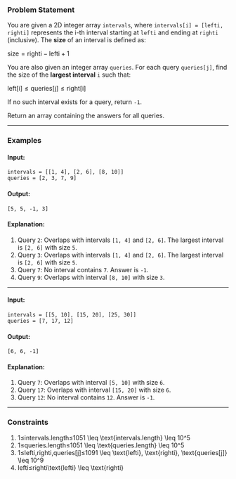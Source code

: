 ### **Problem Statement**

You are given a 2D integer array `intervals`, where `intervals[i] = [lefti, righti]` represents the i-th interval starting at `lefti` and ending at `righti` (inclusive). The **size** of an interval is defined as:

$\text{size} = \text{righti} - \text{lefti} + 1$

You are also given an integer array `queries`. For each query `queries[j]`, find the size of the **largest interval** `i` such that:

$\text{left[i]} \leq \text{queries[j]} \leq \text{right[i]}$

If no such interval exists for a query, return `-1`.

Return an array containing the answers for all queries.

---


### **Examples**

#### Input:

```plaintext
intervals = [[1, 4], [2, 6], [8, 10]]
queries = [2, 3, 7, 9]
```

#### Output:

```plaintext
[5, 5, -1, 3]
```

#### Explanation:

1. Query `2`: Overlaps with intervals `[1, 4]` and `[2, 6]`. The largest interval is `[2, 6]` with size `5`.
2. Query `3`: Overlaps with intervals `[1, 4]` and `[2, 6]`. The largest interval is `[2, 6]` with size `5`.
3. Query `7`: No interval contains `7`. Answer is `-1`.
4. Query `9`: Overlaps with interval `[8, 10]` with size `3`.

---

#### Input:

```plaintext
intervals = [[5, 10], [15, 20], [25, 30]]
queries = [7, 17, 12]
```

#### Output:

```plaintext
[6, 6, -1]
```

#### Explanation:

1. Query `7`: Overlaps with interval `[5, 10]` with size `6`.
2. Query `17`: Overlaps with interval `[15, 20]` with size `6`.
3. Query `12`: No interval contains `12`. Answer is `-1`.


---
### **Constraints**

1. 1≤intervals.length≤1051 \leq \text{intervals.length} \leq 10^5
2. 1≤queries.length≤1051 \leq \text{queries.length} \leq 10^5
3. 1≤lefti,righti,queries[j]≤1091 \leq \text{lefti}, \text{righti}, \text{queries[j]} \leq 10^9
4. lefti≤righti\text{lefti} \leq \text{righti}

